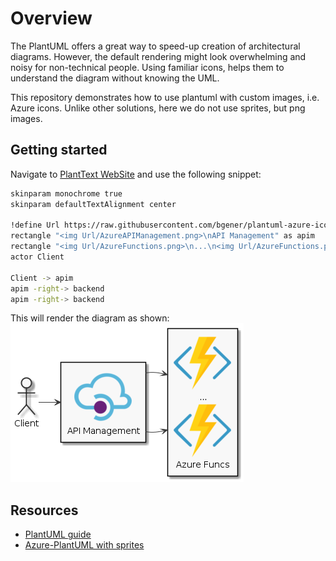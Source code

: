 # Overview

The PlantUML offers a great way to speed-up creation of architectural diagrams. However, the default rendering might look overwhelming and noisy for non-technical people. Using familiar icons, helps them to understand the diagram without knowing the UML.

This repository demonstrates how to use plantuml with custom images, i.e. Azure icons. Unlike other solutions, here we do not use sprites, but png images.

## Getting started

Navigate to [PlantText WebSite](planttext.com) and use the following snippet:

``` bash
skinparam monochrome true
skinparam defaultTextAlignment center

!define Url https://raw.githubusercontent.com/bgener/plantuml-azure-icons/master/images
rectangle "<img Url/AzureAPIManagement.png>\nAPI Management" as apim
rectangle "<img Url/AzureFunctions.png>\n...\n<img Url/AzureFunctions.png>\nAzure Funcs" as backend
actor Client

Client -> apim
apim -right-> backend
apim -right-> backend
```

This will render the diagram as shown:
![Getting Started](docs\getting-started.png)

## Resources

* [PlantUML guide](http://plantuml.com/guide)
* [Azure-PlantUML with sprites](https://github.com/RicardoNiepel/Azure-PlantUML)